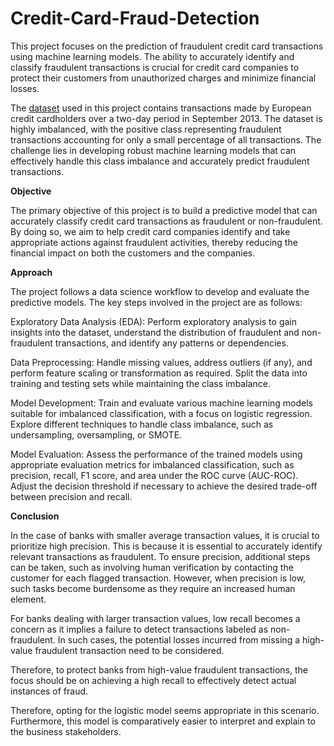 # Credit-Card-Fraud-Detection


This project focuses on the prediction of fraudulent credit card transactions using machine learning models. The ability to accurately identify and classify fraudulent transactions is crucial for credit card companies to protect their customers from unauthorized charges and minimize financial losses.

The [dataset](https://www.kaggle.com/datasets/mlg-ulb/creditcardfraud) used in this project contains transactions made by European credit cardholders over a two-day period in September 2013. The dataset is highly imbalanced, with the positive class representing fraudulent transactions accounting for only a small percentage of all transactions. The challenge lies in developing robust machine learning models that can effectively handle this class imbalance and accurately predict fraudulent transactions.

**Objective**

The primary objective of this project is to build a predictive model that can accurately classify credit card transactions as fraudulent or non-fraudulent. By doing so, we aim to help credit card companies identify and take appropriate actions against fraudulent activities, thereby reducing the financial impact on both the customers and the companies.

**Approach**

The project follows a data science workflow to develop and evaluate the predictive models. The key steps involved in the project are as follows:

Exploratory Data Analysis (EDA): Perform exploratory analysis to gain insights into the dataset, understand the distribution of fraudulent and non-fraudulent transactions, and identify any patterns or dependencies.

Data Preprocessing: Handle missing values, address outliers (if any), and perform feature scaling or transformation as required. Split the data into training and testing sets while maintaining the class imbalance.

Model Development: Train and evaluate various machine learning models suitable for imbalanced classification, with a focus on logistic regression. Explore different techniques to handle class imbalance, such as undersampling, oversampling, or SMOTE.

Model Evaluation: Assess the performance of the trained models using appropriate evaluation metrics for imbalanced classification, such as precision, recall, F1 score, and area under the ROC curve (AUC-ROC). Adjust the decision threshold if necessary to achieve the desired trade-off between precision and recall.

**Conclusion**

In the case of banks with smaller average transaction values, it is crucial to prioritize high precision. This is because it is essential to accurately identify relevant transactions as fraudulent. To ensure precision, additional steps can be taken, such as involving human verification by contacting the customer for each flagged transaction. However, when precision is low, such tasks become burdensome as they require an increased human element.

For banks dealing with larger transaction values, low recall becomes a concern as it implies a failure to detect transactions labeled as non-fraudulent. In such cases, the potential losses incurred from missing a high-value fraudulent transaction need to be considered.

Therefore, to protect banks from high-value fraudulent transactions, the focus should be on achieving a high recall to effectively detect actual instances of fraud.

Therefore, opting for the logistic model seems appropriate in this scenario. Furthermore, this model is comparatively easier to interpret and explain to the business stakeholders.

